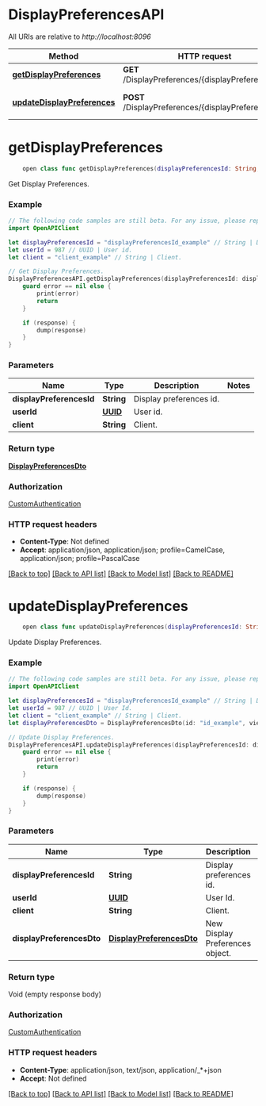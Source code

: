 # DisplayPreferencesAPI

All URIs are relative to *http://localhost:8096*

Method | HTTP request | Description
------------- | ------------- | -------------
[**getDisplayPreferences**](DisplayPreferencesAPI.md#getdisplaypreferences) | **GET** /DisplayPreferences/{displayPreferencesId} | Get Display Preferences.
[**updateDisplayPreferences**](DisplayPreferencesAPI.md#updatedisplaypreferences) | **POST** /DisplayPreferences/{displayPreferencesId} | Update Display Preferences.


# **getDisplayPreferences**
```swift
    open class func getDisplayPreferences(displayPreferencesId: String, userId: UUID, client: String, completion: @escaping (_ data: DisplayPreferencesDto?, _ error: Error?) -> Void)
```

Get Display Preferences.

### Example 
```swift
// The following code samples are still beta. For any issue, please report via http://github.com/OpenAPITools/openapi-generator/issues/new
import OpenAPIClient

let displayPreferencesId = "displayPreferencesId_example" // String | Display preferences id.
let userId = 987 // UUID | User id.
let client = "client_example" // String | Client.

// Get Display Preferences.
DisplayPreferencesAPI.getDisplayPreferences(displayPreferencesId: displayPreferencesId, userId: userId, client: client) { (response, error) in
    guard error == nil else {
        print(error)
        return
    }

    if (response) {
        dump(response)
    }
}
```

### Parameters

Name | Type | Description  | Notes
------------- | ------------- | ------------- | -------------
 **displayPreferencesId** | **String** | Display preferences id. | 
 **userId** | [**UUID**](.md) | User id. | 
 **client** | **String** | Client. | 

### Return type

[**DisplayPreferencesDto**](DisplayPreferencesDto.md)

### Authorization

[CustomAuthentication](../README.md#CustomAuthentication)

### HTTP request headers

 - **Content-Type**: Not defined
 - **Accept**: application/json, application/json; profile=CamelCase, application/json; profile=PascalCase

[[Back to top]](#) [[Back to API list]](../README.md#documentation-for-api-endpoints) [[Back to Model list]](../README.md#documentation-for-models) [[Back to README]](../README.md)

# **updateDisplayPreferences**
```swift
    open class func updateDisplayPreferences(displayPreferencesId: String, userId: UUID, client: String, displayPreferencesDto: DisplayPreferencesDto, completion: @escaping (_ data: Void?, _ error: Error?) -> Void)
```

Update Display Preferences.

### Example 
```swift
// The following code samples are still beta. For any issue, please report via http://github.com/OpenAPITools/openapi-generator/issues/new
import OpenAPIClient

let displayPreferencesId = "displayPreferencesId_example" // String | Display preferences id.
let userId = 987 // UUID | User Id.
let client = "client_example" // String | Client.
let displayPreferencesDto = DisplayPreferencesDto(id: "id_example", viewType: "viewType_example", sortBy: "sortBy_example", indexBy: "indexBy_example", rememberIndexing: false, primaryImageHeight: 123, primaryImageWidth: 123, customPrefs: "TODO", scrollDirection: ScrollDirection(), showBackdrop: false, rememberSorting: false, sortOrder: SortOrder(), showSidebar: false, client: "client_example") // DisplayPreferencesDto | New Display Preferences object.

// Update Display Preferences.
DisplayPreferencesAPI.updateDisplayPreferences(displayPreferencesId: displayPreferencesId, userId: userId, client: client, displayPreferencesDto: displayPreferencesDto) { (response, error) in
    guard error == nil else {
        print(error)
        return
    }

    if (response) {
        dump(response)
    }
}
```

### Parameters

Name | Type | Description  | Notes
------------- | ------------- | ------------- | -------------
 **displayPreferencesId** | **String** | Display preferences id. | 
 **userId** | [**UUID**](.md) | User Id. | 
 **client** | **String** | Client. | 
 **displayPreferencesDto** | [**DisplayPreferencesDto**](DisplayPreferencesDto.md) | New Display Preferences object. | 

### Return type

Void (empty response body)

### Authorization

[CustomAuthentication](../README.md#CustomAuthentication)

### HTTP request headers

 - **Content-Type**: application/json, text/json, application/_*+json
 - **Accept**: Not defined

[[Back to top]](#) [[Back to API list]](../README.md#documentation-for-api-endpoints) [[Back to Model list]](../README.md#documentation-for-models) [[Back to README]](../README.md)

